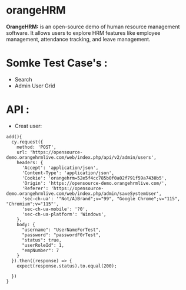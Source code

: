 # orangeHRM
**OrangeHRM:**
is an open-source demo of human resource management software. It allows users to explore HRM features like employee management, attendance tracking, and leave management.

# Somke Test Case's :
- Search
- Admin User Grid

# API :

- Creat user:
```
add(){
  cy.request({
    method: 'POST',
    url: 'https://opensource-demo.orangehrmlive.com/web/index.php/api/v2/admin/users',
    headers: {
      'Accept': 'application/json',
      'Content-Type': 'application/json',
      'Cookie': 'orangehrm=52e5f4cc785b0f0a02f791f59a7430b5',
      'Origin': 'https://opensource-demo.orangehrmlive.com/',
      'Referer': 'https://opensource-demo.orangehrmlive.com/web/index.php/admin/saveSystemUser',
      'sec-ch-ua': '"Not/A)Brand";v="99", "Google Chrome";v="115", "Chromium";v="115"',
      'sec-ch-ua-mobile': '?0',
      'sec-ch-ua-platform': 'Windows',
    },
    body: {
      "username": "UserNameForTest",
      "password": "passwordF0rTest",
      "status": true,
      "userRoleId": 1,
      "empNumber": 7
    }
  }).then((response) => {
    expect(response.status).to.equal(200);

  })
}
```




